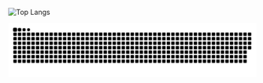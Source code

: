 ![Top Langs](https://github-readme-stats-six-zeta-91.vercel.app/api/top-langs/?username=LuMarans30&hide=javascript,html,css,php,scss,hack&layout=donut&lang_count=8)

<picture>
	<source media="(prefers-color-scheme: dark)" srcset="https://raw.githubusercontent.com/LuMarans30/LuMarans30/output/github-contribution-grid-snake-dark.svg">
	<source media="(prefers-color-scheme: light)" srcset="https://raw.githubusercontent.com/LuMarans30/LuMarans30/output/github-contribution-grid-snake.svg">
	<img alt="github-snake" src="github-contribution-grid-snake.svg">
</picture>
